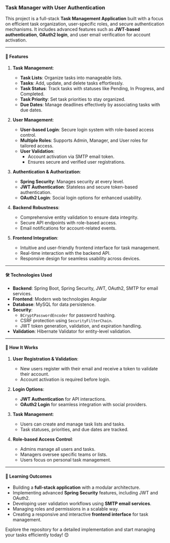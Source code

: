 ### Task Manager with User Authentication  

This project is a full-stack **Task Management Application** built with a focus on efficient task organization, user-specific roles, and secure authentication mechanisms. It includes advanced features such as **JWT-based authentication**, **OAuth2 login**, and user email verification for account activation.  

---

#### 🚀 **Features**  

1. **Task Management**:  
   - **Task Lists**: Organize tasks into manageable lists.  
   - **Tasks**: Add, update, and delete tasks effortlessly.  
   - **Task Status**: Track tasks with statuses like Pending, In Progress, and Completed.  
   - **Task Priority**: Set task priorities to stay organized.  
   - **Due Dates**: Manage deadlines effectively by associating tasks with due dates.  

2. **User Management**:  
   - **User-based Login**: Secure login system with role-based access control.  
   - **Multiple Roles**: Supports Admin, Manager, and User roles for tailored access.  
   - **User Validation**: 
      - Account activation via SMTP email token.  
      - Ensures secure and verified user registrations.  

3. **Authentication & Authorization**:  
   - **Spring Security**: Manages security at every level.  
   - **JWT Authentication**: Stateless and secure token-based authentication.  
   - **OAuth2 Login**: Social login options for enhanced usability.  

4. **Backend Robustness**:  
   - Comprehensive entity validation to ensure data integrity.  
   - Secure API endpoints with role-based access.  
   - Email notifications for account-related events.  

5. **Frontend Integration**:  
   - Intuitive and user-friendly frontend interface for task management.  
   - Real-time interaction with the backend API.  
   - Responsive design for seamless usability across devices.  

---

#### 🛠 **Technologies Used**  

- **Backend**: Spring Boot, Spring Security, JWT, OAuth2, SMTP for email services.  
- **Frontend**: Modern web technologies  Angular
- **Database**: MySQL for data persistence.  
- **Security**:  
   - `BCryptPasswordEncoder` for password hashing.  
   - CSRF protection using `SecurityFilterChain`.  
   - JWT token generation, validation, and expiration handling.  
- **Validation**: Hibernate Validator for entity-level validation.  

---

#### 📌 **How It Works**  

1. **User Registration & Validation**:  
   - New users register with their email and receive a token to validate their account.  
   - Account activation is required before login.  

2. **Login Options**:  
   - **JWT Authentication** for API interactions.  
   - **OAuth2 Login** for seamless integration with social providers.  

3. **Task Management**:  
   - Users can create and manage task lists and tasks.  
   - Task statuses, priorities, and due dates are tracked.  

4. **Role-based Access Control**:  
   - Admins manage all users and tasks.  
   - Managers oversee specific teams or lists.  
   - Users focus on personal task management.  

---

#### 📝 **Learning Outcomes**  

- Building a **full-stack application** with a modular architecture.  
- Implementing advanced **Spring Security** features, including JWT and OAuth2.  
- Developing user validation workflows using **SMTP email services**.  
- Managing roles and permissions in a scalable way.  
- Creating a responsive and interactive **frontend interface** for task management.  

Explore the repository for a detailed implementation and start managing your tasks efficiently today! 😊  
